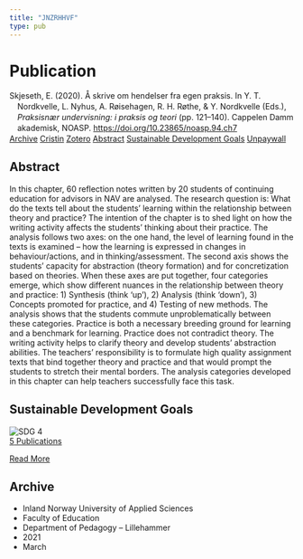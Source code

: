 ```yaml
---
title: "JNZRHHVF"
type: pub
---
```

<h1>Publication</h1>
<article id="csl-bib-container-JNZRHHVF" class="csl-bib-container">
  <div class="csl-bib-body" style="line-height: 1.35; padding-left: 1em; text-indent:-1em;">
  <div class="csl-entry">Skjeseth, E. (2020). &#xC5; skrive om hendelser fra egen praksis. In Y. T. Nordkvelle, L. Nyhus, A. R&#xF8;isehagen, R. H. R&#xF8;the, &amp; Y. Nordkvelle (Eds.), <i>Praksisn&#xE6;r undervisning: i praksis og teori</i> (pp. 121&#x2013;140). Cappelen Damm akademisk, NOASP. <a href="https://doi.org/10.23865/noasp.94.ch7">https://doi.org/10.23865/noasp.94.ch7</a></div>
</div>
  <div class="csl-bib-buttons">
    <a href="#taxonomy-article-JNZRHHVF" class="csl-bib-button">Archive</a>
    <a href="https://app.cristin.no/results/show.jsf?id=1894471" alt="Cristin URL" class="csl-bib-button">Cristin</a>
    <a href="http://zotero.org/groups/5402882/items/JNZRHHVF" alt="Zotero URL" class="csl-bib-button">Zotero</a>
    <a href="#abstract-article-JNZRHHVF" class="csl-bib-button">Abstract</a>
    <a href="#sdg-article-JNZRHHVF" class="csl-bib-button">Sustainable Development Goals</a>
    <a href="https://press.nordicopenaccess.no/index.php/noasp/catalog/view/94/446/3505-3" class="csl-bib-button">Unpaywall</a>
  </div>
  <div id="csl-bib-meta-container-JNZRHHVF"></div>
</article>
<div id="csl-bib-meta-JNZRHHVF" class="csl-bib-meta">
  <article id="abstract-article-JNZRHHVF" class="abstract-article">
    <h1>Abstract</h1>
    In this chapter, 60 reflection notes written by 20 students of continuing education for advisors in NAV are analysed. The research question is: What do the texts tell about the students’ learning within the relationship between theory and practice? The intention of the chapter is to shed light on how the writing activity affects the students’ thinking about their practice. The analysis follows two axes: on the one hand, the level of learning found in the texts is examined – how the learning is expressed in changes in behaviour/actions, and in thinking/assessment. The second axis shows the students’ capacity for abstraction (theory formation) and for concretization based on theories. When these axes are put together, four categories emerge, which show different nuances in the relationship between theory and practice: 1) Synthesis (think ‘up’), 2) Analysis (think ‘down’), 3) Concepts promoted for practice, and 4) Testing of new methods. The analysis shows that the students commute unproblematically between these categories. Practice is both a necessary breeding ground for learning and a benchmark for learning. Practice does not contradict theory. The writing activity helps to clarify theory and develop students’ abstraction abilities. The teachers’ responsibility is to formulate high quality assignment texts that bind together theory and practice and that would prompt the students to stretch their mental borders. The analysis categories developed in this chapter can help teachers successfully face this task.
  </article>
  <article id="sdg-article-JNZRHHVF" class="sdg-article">
    <h1>Sustainable Development Goals</h1>
    <div class="sdg-container"><div id="sdg4" class="sdg"> <img src="{{< params subfolder >}}images/sdg/sdg04_en.png" class="image" alt="SDG 4"> <div class="sdg-overlay"> <a href="{{< params subfolder >}}en/archive/?sdg=4#archive" class="sdg-publication-count"><span>5</span> Publications</a> <p><a href="https://sdgs.un.org/goals/goal4" class="sdg-read-more">Read More</a></p> </div> </div></div>
  </article>
  <article id="taxonomy-article-JNZRHHVF" class="taxonomy-article">
    <h1>Archive</h1>
    <ul>
      <li>Inland Norway University of Applied Sciences</li>
      <li>Faculty of Education</li>
      <li>Department of Pedagogy – Lillehammer</li>
      <li>2021</li>
      <li>March</li>
    </ul>
  </article>
</div>
